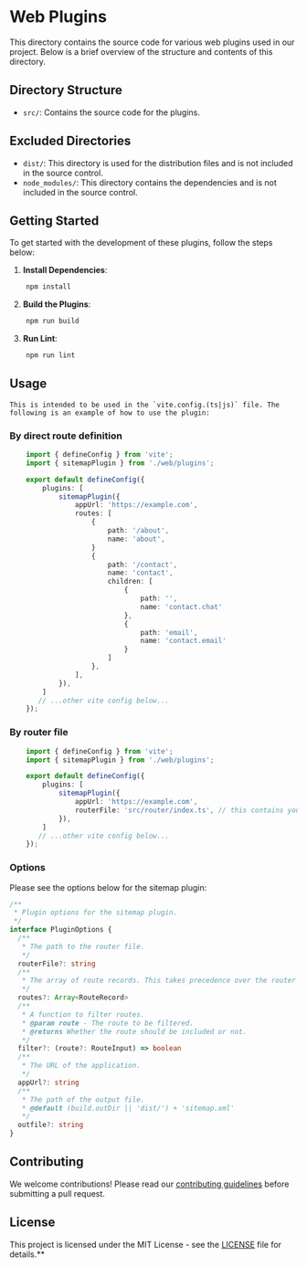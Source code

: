# Web Plugins

This directory contains the source code for various web plugins used in our project. Below is a brief overview of the structure and contents of this directory.

## Directory Structure

- `src/`: Contains the source code for the plugins.

## Excluded Directories

- `dist/`: This directory is used for the distribution files and is not included in the source control.
- `node_modules/`: This directory contains the dependencies and is not included in the source control.

## Getting Started

To get started with the development of these plugins, follow the steps below:

1. **Install Dependencies**:
```sh
    npm install
```

2. **Build the Plugins**:
```sh
    npm run build
```

3. **Run Lint**:
```sh
    npm run lint
```

## Usage
    This is intended to be used in the `vite.config.(ts|js)` file. The following is an example of how to use the plugin:

### By direct route definition
```ts
    import { defineConfig } from 'vite';
    import { sitemapPlugin } from './web/plugins';

    export default defineConfig({
        plugins: [
            sitemapPlugin({
                appUrl: 'https://example.com',
                routes: [
                    {
                        path: '/about',
                        name: 'about',
                    }
                    {
                        path: '/contact',
                        name: 'contact',
                        children: [
                            {
                                path: '',
                                name: 'contact.chat'
                            },
                            {
                                path: 'email',
                                name: 'contact.email'
                            }
                        ]
                    },
                ],
            }),
        ]
       // ...other vite config below...
    });
```

### By router file

```ts 
    import { defineConfig } from 'vite';
    import { sitemapPlugin } from './web/plugins';

    export default defineConfig({
        plugins: [
            sitemapPlugin({
                appUrl: 'https://example.com',
                routerFile: 'src/router/index.ts', // this contains your exported router used in your entrypoint in main.ts
            }),
        ]
       // ...other vite config below...
    });
```

### Options

Please see the options below for the sitemap plugin:

```ts
/**
 * Plugin options for the sitemap plugin.
 */
interface PluginOptions {
  /**
   * The path to the router file.
   */
  routerFile?: string
  /**
   * The array of route records. This takes precedence over the router file.
   */
  routes?: Array<RouteRecord>
  /**
   * A function to filter routes.
   * @param route - The route to be filtered.
   * @returns Whether the route should be included or not.
   */
  filter?: (route?: RouteInput) => boolean
  /**
   * The URL of the application.
   */
  appUrl?: string
  /**
   * The path of the output file.
   * @default (build.outDir || 'dist/') + 'sitemap.xml'
   */
  outfile?: string
}
```

## Contributing

We welcome contributions! Please read our [contributing guidelines](../CONTRIBUTING.md) before submitting a pull request.

## License

This project is licensed under the MIT License - see the [LICENSE](../LICENSE) file for details.**
